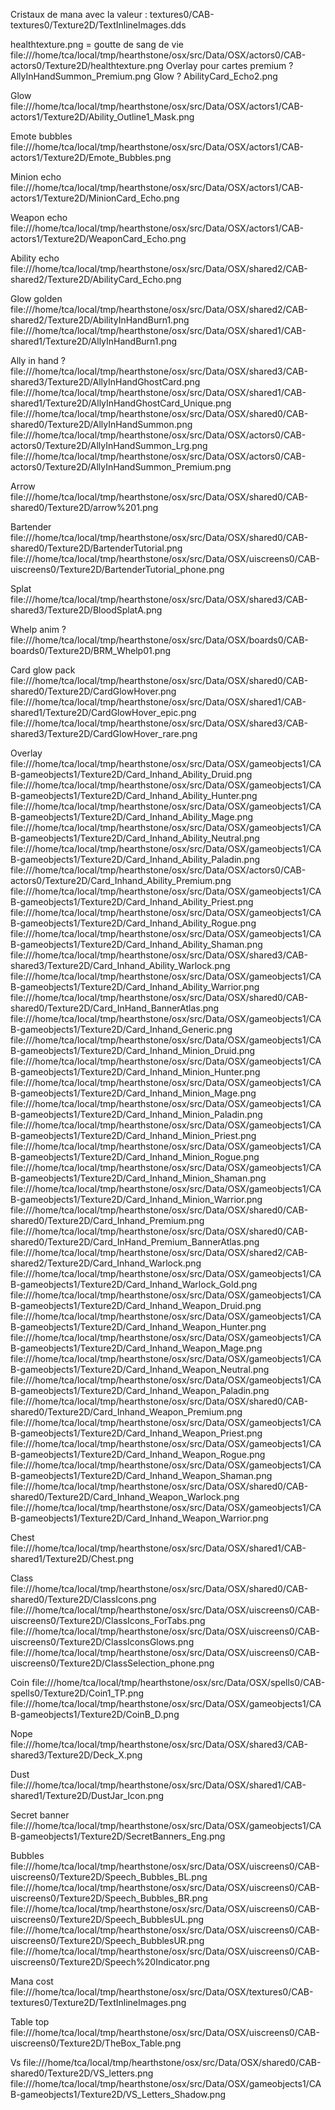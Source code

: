 
Cristaux de mana avec la valeur
: textures0/CAB-textures0/Texture2D/TextInlineImages.dds

healthtexture.png = goutte de sang de vie
file:///home/tca/local/tmp/hearthstone/osx/src/Data/OSX/actors0/CAB-actors0/Texture2D/healthtexture.png
Overlay pour cartes premium ? AllyInHandSummon_Premium.png
Glow ? AbilityCard_Echo2.png

Glow
file:///home/tca/local/tmp/hearthstone/osx/src/Data/OSX/actors1/CAB-actors1/Texture2D/Ability_Outline1_Mask.png

Emote bubbles
file:///home/tca/local/tmp/hearthstone/osx/src/Data/OSX/actors1/CAB-actors1/Texture2D/Emote_Bubbles.png

Minion echo
file:///home/tca/local/tmp/hearthstone/osx/src/Data/OSX/actors1/CAB-actors1/Texture2D/MinionCard_Echo.png

Weapon echo
file:///home/tca/local/tmp/hearthstone/osx/src/Data/OSX/actors1/CAB-actors1/Texture2D/WeaponCard_Echo.png

Ability echo
file:///home/tca/local/tmp/hearthstone/osx/src/Data/OSX/shared2/CAB-shared2/Texture2D/AbilityCard_Echo.png

Glow golden
file:///home/tca/local/tmp/hearthstone/osx/src/Data/OSX/shared2/CAB-shared2/Texture2D/AbilityInHandBurn1.png
file:///home/tca/local/tmp/hearthstone/osx/src/Data/OSX/shared1/CAB-shared1/Texture2D/AllyInHandBurn1.png

Ally in hand ?
file:///home/tca/local/tmp/hearthstone/osx/src/Data/OSX/shared3/CAB-shared3/Texture2D/AllyInHandGhostCard.png
file:///home/tca/local/tmp/hearthstone/osx/src/Data/OSX/shared1/CAB-shared1/Texture2D/AllyInHandGhostCard_Unique.png
file:///home/tca/local/tmp/hearthstone/osx/src/Data/OSX/shared0/CAB-shared0/Texture2D/AllyInHandSummon.png
file:///home/tca/local/tmp/hearthstone/osx/src/Data/OSX/actors0/CAB-actors0/Texture2D/AllyInHandSummon_Lrg.png
file:///home/tca/local/tmp/hearthstone/osx/src/Data/OSX/actors0/CAB-actors0/Texture2D/AllyInHandSummon_Premium.png

Arrow
file:///home/tca/local/tmp/hearthstone/osx/src/Data/OSX/shared0/CAB-shared0/Texture2D/arrow%201.png

Bartender
file:///home/tca/local/tmp/hearthstone/osx/src/Data/OSX/shared0/CAB-shared0/Texture2D/BartenderTutorial.png
file:///home/tca/local/tmp/hearthstone/osx/src/Data/OSX/uiscreens0/CAB-uiscreens0/Texture2D/BartenderTutorial_phone.png

Splat
file:///home/tca/local/tmp/hearthstone/osx/src/Data/OSX/shared3/CAB-shared3/Texture2D/BloodSplatA.png

Whelp anim ?
file:///home/tca/local/tmp/hearthstone/osx/src/Data/OSX/boards0/CAB-boards0/Texture2D/BRM_Whelp01.png

Card glow pack
file:///home/tca/local/tmp/hearthstone/osx/src/Data/OSX/shared0/CAB-shared0/Texture2D/CardGlowHover.png
file:///home/tca/local/tmp/hearthstone/osx/src/Data/OSX/shared1/CAB-shared1/Texture2D/CardGlowHover_epic.png
file:///home/tca/local/tmp/hearthstone/osx/src/Data/OSX/shared3/CAB-shared3/Texture2D/CardGlowHover_rare.png

Overlay
file:///home/tca/local/tmp/hearthstone/osx/src/Data/OSX/gameobjects1/CAB-gameobjects1/Texture2D/Card_Inhand_Ability_Druid.png
file:///home/tca/local/tmp/hearthstone/osx/src/Data/OSX/gameobjects1/CAB-gameobjects1/Texture2D/Card_Inhand_Ability_Hunter.png
file:///home/tca/local/tmp/hearthstone/osx/src/Data/OSX/gameobjects1/CAB-gameobjects1/Texture2D/Card_Inhand_Ability_Mage.png
file:///home/tca/local/tmp/hearthstone/osx/src/Data/OSX/gameobjects1/CAB-gameobjects1/Texture2D/Card_Inhand_Ability_Neutral.png
file:///home/tca/local/tmp/hearthstone/osx/src/Data/OSX/gameobjects1/CAB-gameobjects1/Texture2D/Card_Inhand_Ability_Paladin.png
file:///home/tca/local/tmp/hearthstone/osx/src/Data/OSX/actors0/CAB-actors0/Texture2D/Card_Inhand_Ability_Premium.png
file:///home/tca/local/tmp/hearthstone/osx/src/Data/OSX/gameobjects1/CAB-gameobjects1/Texture2D/Card_Inhand_Ability_Priest.png
file:///home/tca/local/tmp/hearthstone/osx/src/Data/OSX/gameobjects1/CAB-gameobjects1/Texture2D/Card_Inhand_Ability_Rogue.png
file:///home/tca/local/tmp/hearthstone/osx/src/Data/OSX/gameobjects1/CAB-gameobjects1/Texture2D/Card_Inhand_Ability_Shaman.png
file:///home/tca/local/tmp/hearthstone/osx/src/Data/OSX/shared3/CAB-shared3/Texture2D/Card_Inhand_Ability_Warlock.png
file:///home/tca/local/tmp/hearthstone/osx/src/Data/OSX/gameobjects1/CAB-gameobjects1/Texture2D/Card_Inhand_Ability_Warrior.png
file:///home/tca/local/tmp/hearthstone/osx/src/Data/OSX/shared0/CAB-shared0/Texture2D/Card_InHand_BannerAtlas.png
file:///home/tca/local/tmp/hearthstone/osx/src/Data/OSX/gameobjects1/CAB-gameobjects1/Texture2D/Card_Inhand_Generic.png
file:///home/tca/local/tmp/hearthstone/osx/src/Data/OSX/gameobjects1/CAB-gameobjects1/Texture2D/Card_Inhand_Minion_Druid.png
file:///home/tca/local/tmp/hearthstone/osx/src/Data/OSX/gameobjects1/CAB-gameobjects1/Texture2D/Card_Inhand_Minion_Hunter.png
file:///home/tca/local/tmp/hearthstone/osx/src/Data/OSX/gameobjects1/CAB-gameobjects1/Texture2D/Card_Inhand_Minion_Mage.png
file:///home/tca/local/tmp/hearthstone/osx/src/Data/OSX/gameobjects1/CAB-gameobjects1/Texture2D/Card_Inhand_Minion_Paladin.png
file:///home/tca/local/tmp/hearthstone/osx/src/Data/OSX/gameobjects1/CAB-gameobjects1/Texture2D/Card_Inhand_Minion_Priest.png
file:///home/tca/local/tmp/hearthstone/osx/src/Data/OSX/gameobjects1/CAB-gameobjects1/Texture2D/Card_Inhand_Minion_Rogue.png
file:///home/tca/local/tmp/hearthstone/osx/src/Data/OSX/gameobjects1/CAB-gameobjects1/Texture2D/Card_Inhand_Minion_Shaman.png
file:///home/tca/local/tmp/hearthstone/osx/src/Data/OSX/gameobjects1/CAB-gameobjects1/Texture2D/Card_Inhand_Minion_Warrior.png
file:///home/tca/local/tmp/hearthstone/osx/src/Data/OSX/shared0/CAB-shared0/Texture2D/Card_Inhand_Premium.png
file:///home/tca/local/tmp/hearthstone/osx/src/Data/OSX/shared0/CAB-shared0/Texture2D/Card_InHand_Premium_BannerAtlas.png
file:///home/tca/local/tmp/hearthstone/osx/src/Data/OSX/shared2/CAB-shared2/Texture2D/Card_Inhand_Warlock.png
file:///home/tca/local/tmp/hearthstone/osx/src/Data/OSX/gameobjects1/CAB-gameobjects1/Texture2D/Card_Inhand_Warlock_Gold.png
file:///home/tca/local/tmp/hearthstone/osx/src/Data/OSX/gameobjects1/CAB-gameobjects1/Texture2D/Card_Inhand_Weapon_Druid.png
file:///home/tca/local/tmp/hearthstone/osx/src/Data/OSX/gameobjects1/CAB-gameobjects1/Texture2D/Card_Inhand_Weapon_Hunter.png
file:///home/tca/local/tmp/hearthstone/osx/src/Data/OSX/gameobjects1/CAB-gameobjects1/Texture2D/Card_Inhand_Weapon_Mage.png
file:///home/tca/local/tmp/hearthstone/osx/src/Data/OSX/gameobjects1/CAB-gameobjects1/Texture2D/Card_Inhand_Weapon_Neutral.png
file:///home/tca/local/tmp/hearthstone/osx/src/Data/OSX/gameobjects1/CAB-gameobjects1/Texture2D/Card_Inhand_Weapon_Paladin.png
file:///home/tca/local/tmp/hearthstone/osx/src/Data/OSX/shared0/CAB-shared0/Texture2D/Card_Inhand_Weapon_Premium.png
file:///home/tca/local/tmp/hearthstone/osx/src/Data/OSX/gameobjects1/CAB-gameobjects1/Texture2D/Card_Inhand_Weapon_Priest.png
file:///home/tca/local/tmp/hearthstone/osx/src/Data/OSX/gameobjects1/CAB-gameobjects1/Texture2D/Card_Inhand_Weapon_Rogue.png
file:///home/tca/local/tmp/hearthstone/osx/src/Data/OSX/gameobjects1/CAB-gameobjects1/Texture2D/Card_Inhand_Weapon_Shaman.png
file:///home/tca/local/tmp/hearthstone/osx/src/Data/OSX/shared0/CAB-shared0/Texture2D/Card_Inhand_Weapon_Warlock.png
file:///home/tca/local/tmp/hearthstone/osx/src/Data/OSX/gameobjects1/CAB-gameobjects1/Texture2D/Card_Inhand_Weapon_Warrior.png

Chest
file:///home/tca/local/tmp/hearthstone/osx/src/Data/OSX/shared1/CAB-shared1/Texture2D/Chest.png

Class
file:///home/tca/local/tmp/hearthstone/osx/src/Data/OSX/shared0/CAB-shared0/Texture2D/ClassIcons.png
file:///home/tca/local/tmp/hearthstone/osx/src/Data/OSX/uiscreens0/CAB-uiscreens0/Texture2D/ClassIcons_ForTabs.png
file:///home/tca/local/tmp/hearthstone/osx/src/Data/OSX/uiscreens0/CAB-uiscreens0/Texture2D/ClassIconsGlows.png
file:///home/tca/local/tmp/hearthstone/osx/src/Data/OSX/uiscreens0/CAB-uiscreens0/Texture2D/ClassSelection_phone.png

Coin
file:///home/tca/local/tmp/hearthstone/osx/src/Data/OSX/spells0/CAB-spells0/Texture2D/Coin1_TP.png
file:///home/tca/local/tmp/hearthstone/osx/src/Data/OSX/gameobjects1/CAB-gameobjects1/Texture2D/CoinB_D.png

Nope
file:///home/tca/local/tmp/hearthstone/osx/src/Data/OSX/shared3/CAB-shared3/Texture2D/Deck_X.png

Dust
file:///home/tca/local/tmp/hearthstone/osx/src/Data/OSX/shared1/CAB-shared1/Texture2D/DustJar_Icon.png

Secret banner
file:///home/tca/local/tmp/hearthstone/osx/src/Data/OSX/gameobjects1/CAB-gameobjects1/Texture2D/SecretBanners_Eng.png

Bubbles
file:///home/tca/local/tmp/hearthstone/osx/src/Data/OSX/uiscreens0/CAB-uiscreens0/Texture2D/Speech_Bubbles_BL.png
file:///home/tca/local/tmp/hearthstone/osx/src/Data/OSX/uiscreens0/CAB-uiscreens0/Texture2D/Speech_Bubbles_BR.png
file:///home/tca/local/tmp/hearthstone/osx/src/Data/OSX/uiscreens0/CAB-uiscreens0/Texture2D/Speech_BubblesUL.png
file:///home/tca/local/tmp/hearthstone/osx/src/Data/OSX/uiscreens0/CAB-uiscreens0/Texture2D/Speech_BubblesUR.png
file:///home/tca/local/tmp/hearthstone/osx/src/Data/OSX/uiscreens0/CAB-uiscreens0/Texture2D/Speech%20Indicator.png

Mana cost
file:///home/tca/local/tmp/hearthstone/osx/src/Data/OSX/textures0/CAB-textures0/Texture2D/TextInlineImages.png

Table top
file:///home/tca/local/tmp/hearthstone/osx/src/Data/OSX/uiscreens0/CAB-uiscreens0/Texture2D/TheBox_Table.png

Vs
file:///home/tca/local/tmp/hearthstone/osx/src/Data/OSX/shared0/CAB-shared0/Texture2D/VS_letters.png
file:///home/tca/local/tmp/hearthstone/osx/src/Data/OSX/gameobjects1/CAB-gameobjects1/Texture2D/VS_Letters_Shadow.png



